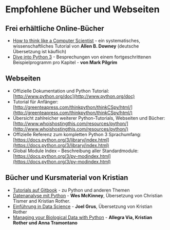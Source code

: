 
# Empfohlene Bücher und Webseiten

## Frei erhältliche Online-Bücher

* [How to think like a Computer Scientist](http://www.greenteapress.com/thinkpython/) - ein systematisches, wissenschaftliches Tutorial von **Allen B. Downey** (deutsche Übersetzung ist käuflich)
* [Dive into Python 3](http://www.diveintopython3.net/) - Besprechungen von einem fortgeschrittenen Beispielprogramm pro Kapitel - **von Mark Pilgrim**


## Webseiten

* Offizielle Dokumentation und Python Tutorial: [http://www.python.org/doc](http://www.python.org/doc)
* Tutorial für Anfänger: [http://greenteapress.com/thinkpython/thinkCSpy/html/](http://greenteapress.com/thinkpython/thinkCSpy/html/)
* Übersicht zahlreicher weiterer Python-Tutorials, Webseiten und Bücher: [http://www.whoishostingthis.com/resources/python/](http://www.whoishostingthis.com/resources/python/)
* Offizielle Referenz zum kompletten Python 3 Sprachumfang: [https://docs.python.org/3/library/index.html](https://docs.python.org/3/library/index.html)
* Global Module Index – Beschreibung aller Standardmodule:
[https://docs.python.org/3/py-modindex.html](https://docs.python.org/3/py-modindex.html)


## Bücher und Kursmaterial von Kristian

* [Tutorials auf Gitbook](https://www.gitbook.com/@krother) - zu Python und anderen Themen
* [Datenanalyse mit Python](https://www.dpunkt.de/book_details.php?masterid=5497) - **Wes McKinney**, Übersetzung von Christian Tismer and Kristian Rother.
* [Einführung in Data Science](http://www.oreilly.de/buecher/12447/9783960090212-einf%C3%BChrung-in-data-science.html) - **Joel Grus**, Übersetzung von Kristian Rother
* [Managing your Biological Data with Python](https://www.crcpress.com/Managing-Your-Biological-Data-with-Python/Via-Rother-Tramontano/9781439880937) - **Allegra Via, Kristian Rother und Anna Tramontano**
